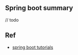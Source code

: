 
## Spring boot summary

// todo

## Ref

- [spring boot tutorials](https://howtodoinjava.com/spring-boot-tutorials/)
